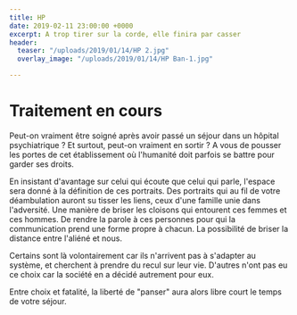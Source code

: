 ```yaml
---
title: HP
date: 2019-02-11 23:00:00 +0000
excerpt: A trop tirer sur la corde, elle finira par casser
header:
  teaser: "/uploads/2019/01/14/HP 2.jpg"
  overlay_image: "/uploads/2019/01/14/HP Ban-1.jpg"

---
```

# Traitement en cours

Peut-on vraiment être soigné après avoir passé un séjour dans un hôpital  psychiatrique ? Et surtout, peut-on vraiment en sortir ?  A vous de pousser les portes de cet établissement où l'humanité doit parfois se battre pour garder ses droits.

En insistant d'avantage sur celui qui écoute que celui qui parle, l'espace sera donné à la définition de ces portraits. Des portraits qui au fil de votre déambulation auront su tisser les liens, ceux d'une famille unie dans l'adversité. Une manière de briser les cloisons qui entourent ces femmes et ces hommes. De rendre la parole à ces personnes pour qui la communication prend une forme propre à chacun. La possibilité de briser la distance entre l'aliéné et nous. 

Certains sont là volontairement car ils n'arrivent pas à s'adapter au système, et cherchent à prendre du recul sur leur vie. D'autres n'ont pas eu ce choix car la société en a décidé autrement pour eux. 

Entre choix et fatalité, la liberté de "panser" aura alors libre court le temps de votre séjour. 
